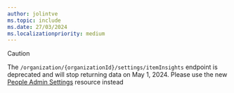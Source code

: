 ```yaml
---
author: jolintve
ms.topic: include
ms.date: 27/03/2024
ms.localizationpriority: medium
---
```


<!-- markdownlint-disable MD041-->

> [!CAUTION]
> The `/organization/{organizationId}/settings/itemInsights` endpoint is deprecated and will stop returning data on May 1, 2024. Please use the new [People Admin Settings](/graph/api/resources/peopleadminsettings) resource instead
